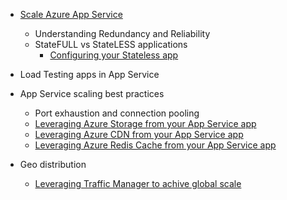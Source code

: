 * [Scale Azure App Service](../articles/app-service-web/web-sites-scale.md)

    * Understanding Redundancy and Reliability
    * StateFULL vs StateLESS applications
        * [Configuring your Stateless app](https://azure.microsoft.com/blog/disabling-arrs-instance-affinity-in-windows-azure-web-sites/)
* Load Testing apps in App Service   
* App Service scaling best practices

    * Port exhaustion and connection pooling
    * [Leveraging Azure Storage from your App Service app](../articles/storage/storage-dotnet-how-to-use-blobs.md)
    * [Leveraging Azure CDN from your App Service app](/documentation/articles/cdn-overview/)
    * [Leveraging Azure Redis Cache from your App Service app](../articles/redis-cache/cache-dotnet-how-to-use-azure-redis-cache.md)
* Geo distribution

    * [Leveraging Traffic Manager to achive global scale](../articles/traffic-manager/traffic-manager-overview.md)
